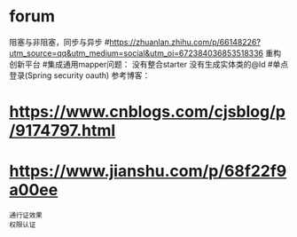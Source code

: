 # forum
阻塞与非阻塞，同步与异步
#https://zhuanlan.zhihu.com/p/66148226?utm_source=qq&utm_medium=social&utm_oi=672384036853518336
重构创新平台
#集成通用mapper问题：
    没有整合starter
    没有生成实体类的@Id
#单点登录(Spring security oauth)
参考博客：
# https://www.cnblogs.com/cjsblog/p/9174797.html
# https://www.jianshu.com/p/68f22f9a00ee
    通行证效果
    权限认证
    
